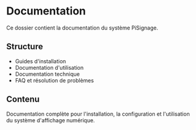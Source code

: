 # Documentation

Ce dossier contient la documentation du système PiSignage.

## Structure
- Guides d'installation
- Documentation d'utilisation
- Documentation technique
- FAQ et résolution de problèmes

## Contenu
Documentation complète pour l'installation, la configuration et l'utilisation du système d'affichage numérique.